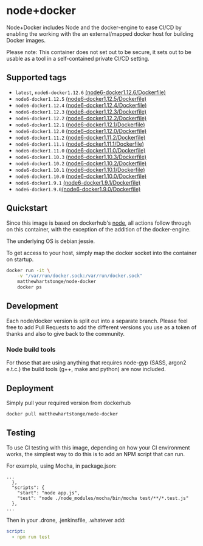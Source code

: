 # node+docker

Node+Docker includes Node and the docker-engine to ease CI/CD by enabling the 
working with the an external/mapped docker host for building Docker images.

Please note: This container does not set out to be secure, it sets out to be
usable as a tool in a self-contained private CI/CD setting.

## Supported tags
- `latest`, `node6-docker1.12.6` [(node6-docker1.12.6/Dockerfile)](https://github.com/MatthewHartstonge/node-docker/blob/node6-docker1.12.6/Dockerfile) 
- `node6-docker1.12.5` [(node6-docker1.12.5/Dockerfile)](https://github.com/MatthewHartstonge/node-docker/blob/node6-docker1.12.5/Dockerfile)
- `node6-docker1.12.4` [(node6-docker1.12.4/Dockerfile)](https://github.com/MatthewHartstonge/node-docker/blob/node6-docker1.12.4/Dockerfile)
- `node6-docker1.12.3` [(node6-docker1.12.3/Dockerfile)](https://github.com/MatthewHartstonge/node-docker/blob/node6-docker1.12.3/Dockerfile)
- `node6-docker1.12.2` [(node6-docker1.12.2/Dockerfile)](https://github.com/MatthewHartstonge/node-docker/blob/node6-docker1.12.2/Dockerfile)
- `node6-docker1.12.1` [(node6-docker1.12.1/Dockerfile)](https://github.com/MatthewHartstonge/node-docker/blob/node6-docker1.12.1/Dockerfile)
- `node6-docker1.12.0` [(node6-docker1.12.0/Dockerfile)](https://github.com/MatthewHartstonge/node-docker/blob/node6-docker1.12.0/Dockerfile)
- `node6-docker1.11.2` [(node6-docker1.11.2/Dockerfile)](https://github.com/MatthewHartstonge/node-docker/blob/node6-docker1.11.2/Dockerfile)
- `node6-docker1.11.1` [(node6-docker1.11.1/Dockerfile)](https://github.com/MatthewHartstonge/node-docker/blob/node6-docker1.11.1/Dockerfile)
- `node6-docker1.11.0` [(node6-docker1.11.0/Dockerfile)](https://github.com/MatthewHartstonge/node-docker/blob/node6-docker1.11.0/Dockerfile)
- `node6-docker1.10.3` [(node6-docker1.10.3/Dockerfile)](https://github.com/MatthewHartstonge/node-docker/blob/node6-docker1.10.3/Dockerfile)
- `node6-docker1.10.2` [(node6-docker1.10.2/Dockerfile)](https://github.com/MatthewHartstonge/node-docker/blob/node6-docker1.10.2/Dockerfile)
- `node6-docker1.10.1` [(node6-docker1.10.1/Dockerfile)](https://github.com/MatthewHartstonge/node-docker/blob/node6-docker1.10.1/Dockerfile)
- `node6-docker1.10.0` [(node6-docker1.10.0/Dockerfile)](https://github.com/MatthewHartstonge/node-docker/blob/node6-docker1.10.0/Dockerfile)
- `node6-docker1.9.1` [(node6-docker1.9.1/Dockerfile)](https://github.com/MatthewHartstonge/node-docker/blob/node6-docker1.9.1/Dockerfile)
- `node6-docker1.9.0`[(node6-docker1.9.0/Dockerfile)](https://github.com/MatthewHartstonge/node-docker/blob/node6-docker1.9.0/Dockerfile)

## Quickstart
Since this image is based on dockerhub's [node](https://hub.docker.com/_/node/),
all actions follow through on this container, with the exception of the 
addition of the docker-engine.

The underlying OS is debian:jessie. 

To get access to your host, simply map the docker socket into the container on
startup.

```sh
docker run -it \
    -v "/var/run/docker.sock:/var/run/docker.sock"
    matthewhartstonge/node-docker
    docker ps
```

## Development
Each node/docker version is split out into a separate branch. Please feel free 
to add Pull Requests to add the different versions you use as a token of thanks
and also to give back to the community. 

### Node build tools
For those that are using anything that requires node-gyp (SASS, argon2 e.t.c.)
the build tools (g++, make and python) are now included.

## Deployment
Simply pull your required version from dockerhub

```sh
docker pull matthewhartstonge/node-docker
```

## Testing
To use CI testing with this image, depending on how your CI environment works, 
the simplest way to do this is to add an NPM script that can run. 

For example, using Mocha, in package.json:

```
...
  },
  "scripts": {
    "start": "node app.js",
    "test": "node ./node_modules/mocha/bin/mocha test/**/*.test.js"
  },
...
```

Then in your .drone, .jenkinsfile, .whatever add:

```yml
script:
  - npm run test 
```
